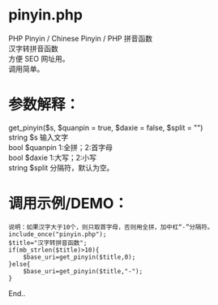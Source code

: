 # pinyin.php
<p>PHP Pinyin / Chinese Pinyin / PHP 拼音函数<br />
汉字转拼音函数<br />
方便 SEO 网址用。<br />
调用简单。</p>


# 参数解释：
<p>
get_pinyin($s, $quanpin = true, $daxie = false, $split = "") <br />
string $s  输入文字<br />
bool $quanpin  1:全拼；2:首字母<br />
bool $daxie  1:大写；2:小写<br />
string $split  分隔符，默认为空。<br />
</p>

# 调用示例/DEMO：
```
说明：如果汉字大于10个，则只取首字母，否则用全拼，加中杠“-”分隔符。
include_once("pinyin.php"); 
$title="汉字转拼音函数";
if(mb_strlen($title)>10){
    $base_uri=get_pinyin($title,0);
}else{
    $base_uri=get_pinyin($title,"-");
}
```


End..

